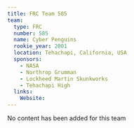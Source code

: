 ```yaml
---
title: FRC Team 585
team:
  type: FRC
  number: 585
  name: Cyber Penguins
  rookie_year: 2001
  location: Tehachapi, California, USA
  sponsors:
    - NASA
    - Northrop Grumman
    - Lockheed Martin Skunkworks
    - Tehachapi High
  links:
    Website: 
---
```

No content has been added for this team